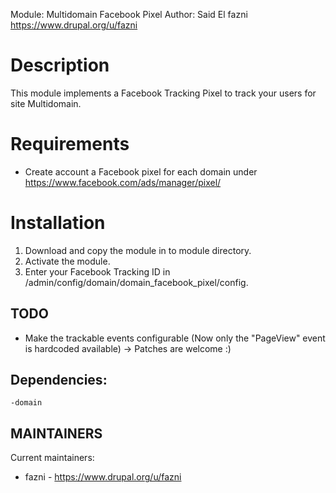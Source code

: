 
Module: Multidomain Facebook Pixel
Author: Said El fazni <https://www.drupal.org/u/fazni>


Description
===========
This module implements a Facebook Tracking Pixel to track your users for site Multidomain.

Requirements
============

* Create account a Facebook pixel for each domain under https://www.facebook.com/ads/manager/pixel/


Installation
============
1) Download and copy the module in to module directory.
2) Activate the module.
3) Enter your Facebook Tracking ID in /admin/config/domain/domain_facebook_pixel/config.

TODO
-----------
* Make the trackable events configurable (Now only the "PageView" event is hardcoded available) -> Patches are welcome :)


Dependencies:
-------------
    -domain


MAINTAINERS
-----------

Current maintainers:
* fazni - https://www.drupal.org/u/fazni
